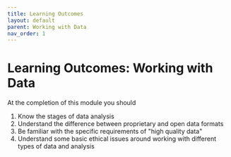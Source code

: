 ```yaml
---
title: Learning Outcomes
layout: default
parent: Working with Data
nav_order: 1
---
```

# Learning Outcomes: Working with Data

At the completion of this module you should

1. Know the stages of data analysis
2. Understand the difference between proprietary and open data formats
3. Be familiar with the specific requirements of "high quality data"
4. Understand some basic ethical issues around working with different types of data and analysis